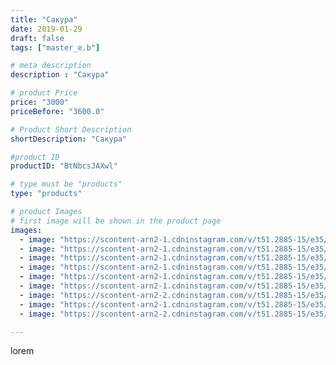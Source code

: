```yaml
---
title: "Сакура"
date: 2019-01-29
draft: false
tags: ["master_e.b"]

# meta description
description : "Сакура"

# product Price
price: "3000"
priceBefore: "3600.0"

# Product Short Description
shortDescription: "Сакура"

#product ID
productID: "BtNbcsJAXwl"

# type must be "products"
type: "products"

# product Images
# first image will be shown in the product page
images:
  - image: "https://scontent-arn2-1.cdninstagram.com/v/t51.2885-15/e35/49933612_277794959568990_3095020698916621392_n.jpg?se=8&tp=1&_nc_ht=scontent-arn2-1.cdninstagram.com&_nc_cat=106&_nc_ohc=A3P4xP1PuPcAX-akPjN&ccb=7-4&oh=1bba08cdb6e943b093c9b4f3bb1d3421&oe=60829767&ig_cache_key=MTk2NzM0OTMyNjkwMDYwMDQ0Mg%3D%3D.2-ccb7-4"
  - image: "https://scontent-arn2-1.cdninstagram.com/v/t51.2885-15/e35/50218147_440620879810411_4330242387604110201_n.jpg?se=8&tp=1&_nc_ht=scontent-arn2-1.cdninstagram.com&_nc_cat=107&_nc_ohc=wn3BHxqO1zIAX9-WtK5&ccb=7-4&oh=a20e015e9efffe943dfa2aee9c197d70&oe=6083FD8E&ig_cache_key=MTk2NzM0OTMyNjkyNTU0Njc3NA%3D%3D.2-ccb7-4"
  - image: "https://scontent-arn2-1.cdninstagram.com/v/t51.2885-15/e35/50165334_1229583200525111_9131111261229190565_n.jpg?se=8&tp=1&_nc_ht=scontent-arn2-1.cdninstagram.com&_nc_cat=111&_nc_ohc=ZPjq2CYckPkAX9JIhnW&ccb=7-4&oh=7cb961468c5ea32789dc574f7870369f&oe=60849FF1&ig_cache_key=MTk2NzM0OTMyNjk1MDczMjI1Ng%3D%3D.2-ccb7-4"
  - image: "https://scontent-arn2-1.cdninstagram.com/v/t51.2885-15/e35/51210759_379072002901521_7408446543230840137_n.jpg?se=8&tp=1&_nc_ht=scontent-arn2-1.cdninstagram.com&_nc_cat=109&_nc_ohc=KVLOAVY5zpgAX_FOFlQ&ccb=7-4&oh=bc8ab3e0aeeaaffba1ff5b5c5716943f&oe=60834934&ig_cache_key=MTk2NzM0OTMyNjg5MjIyMDU1Mg%3D%3D.2-ccb7-4"
  - image: "https://scontent-arn2-1.cdninstagram.com/v/t51.2885-15/e35/49808614_584937368585029_8799887674206538762_n.jpg?se=8&tp=1&_nc_ht=scontent-arn2-1.cdninstagram.com&_nc_cat=101&_nc_ohc=JTfa5TXHoW4AX8-VLNq&ccb=7-4&oh=dcfa044dfa1e2fa52a7d153a09a75c1c&oe=60839A16&ig_cache_key=MTk2NzM0OTMyNjkzMzk0MTIxMg%3D%3D.2-ccb7-4"
  - image: "https://scontent-arn2-1.cdninstagram.com/v/t51.2885-15/e35/49770272_307081209946775_1375553954529034638_n.jpg?se=8&tp=1&_nc_ht=scontent-arn2-1.cdninstagram.com&_nc_cat=111&_nc_ohc=xJ8ObR8AVYMAX_oSH6S&ccb=7-4&oh=e715f3fcd75bea11277fafb41735412e&oe=60840FF2&ig_cache_key=MTk2NzM0OTMyNjkwODg2NTk5Nw%3D%3D.2-ccb7-4"
  - image: "https://scontent-arn2-2.cdninstagram.com/v/t51.2885-15/e35/51591440_237151393827800_1739722315685576035_n.jpg?se=8&tp=1&_nc_ht=scontent-arn2-2.cdninstagram.com&_nc_cat=108&_nc_ohc=EQbuULVyKmcAX-DRiIe&ccb=7-4&oh=4965b5d18b7905f1f60fc5a4b0ca8657&oe=6083C805&ig_cache_key=MTk2NzM0OTMyNjk0MjM2Nzk4NQ%3D%3D.2-ccb7-4"
  - image: "https://scontent-arn2-1.cdninstagram.com/v/t51.2885-15/e35/50080121_285241332149907_4055042364679178154_n.jpg?se=8&tp=1&_nc_ht=scontent-arn2-1.cdninstagram.com&_nc_cat=103&_nc_ohc=d0I06FTBMVIAX8PZ9Es&ccb=7-4&oh=bd8640e57c92bac7b29228e227fc3283&oe=608316E4&ig_cache_key=MTk2NzM0OTMyNjkzNDA1MTAyNA%3D%3D.2-ccb7-4"
  - image: "https://scontent-arn2-2.cdninstagram.com/v/t51.2885-15/e35/51138609_325548194722616_1400730243864813893_n.jpg?se=8&tp=1&_nc_ht=scontent-arn2-2.cdninstagram.com&_nc_cat=108&_nc_ohc=uw6QxCnNyxoAX_wx5Fh&ccb=7-4&oh=2202fffc92220a9fa9f664d1f4a54103&oe=60830170&ig_cache_key=MTk2NzM0OTMyNjkxNzM1NjY0Ng%3D%3D.2-ccb7-4"

---
```

lorem

